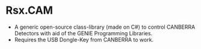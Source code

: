 # Rsx.CAM
* A generic open-source class-library (made on C#) to control CANBERRA Detectors with aid of the GENIE Programming Libraries.
* Requires the USB Dongle-Key from CANBERRA to work.
